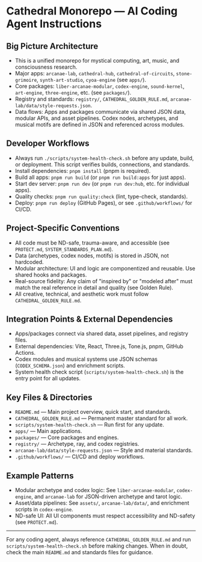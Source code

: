 # Cathedral Monorepo — AI Coding Agent Instructions

## Big Picture Architecture
- This is a unified monorepo for mystical computing, art, music, and consciousness research.
- Major apps: `arcanae-lab`, `cathedral-hub`, `cathedral-of-circuits`, `stone-grimoire`, `synth-art-studio`, `cyoa-engine` (see `apps/`).
- Core packages: `liber-arcanae-modular`, `codex-engine`, `sound-kernel`, `art-engine`, `three-engine`, etc. (see `packages/`).
- Registry and standards: `registry/`, `CATHEDRAL_GOLDEN_RULE.md`, `arcanae-lab/data/style-requests.json`.
- Data flows: Apps and packages communicate via shared JSON data, modular APIs, and asset pipelines. Codex nodes, archetypes, and musical motifs are defined in JSON and referenced across modules.

## Developer Workflows
- Always run `./scripts/system-health-check.sh` before any update, build, or deployment. This script verifies builds, connections, and standards.
- Install dependencies: `pnpm install` (pnpm is required).
- Build all apps: `pnpm run build` (or `pnpm run build:apps` for just apps).
- Start dev server: `pnpm run dev` (or `pnpm run dev:hub`, etc. for individual apps).
- Quality checks: `pnpm run quality:check` (lint, type-check, standards).
- Deploy: `pnpm run deploy` (GitHub Pages), or see `.github/workflows/` for CI/CD.

## Project-Specific Conventions
- All code must be ND-safe, trauma-aware, and accessible (see `PROTECT.md`, `SYSTEM_STANDARDS_PLAN.md`).
- Data (archetypes, codex nodes, motifs) is stored in JSON, not hardcoded.
- Modular architecture: UI and logic are componentized and reusable. Use shared hooks and packages.
- Real-source fidelity: Any claim of "inspired by" or "modeled after" must match the real reference in detail and quality (see Golden Rule).
- All creative, technical, and aesthetic work must follow `CATHEDRAL_GOLDEN_RULE.md`.

## Integration Points & External Dependencies
- Apps/packages connect via shared data, asset pipelines, and registry files.
- External dependencies: Vite, React, Three.js, Tone.js, pnpm, GitHub Actions.
- Codex modules and musical systems use JSON schemas (`CODEX_SCHEMA.json`) and enrichment scripts.
- System health check script (`scripts/system-health-check.sh`) is the entry point for all updates.

## Key Files & Directories
- `README.md` — Main project overview, quick start, and standards.
- `CATHEDRAL_GOLDEN_RULE.md` — Permanent master standard for all work.
- `scripts/system-health-check.sh` — Run first for any update.
- `apps/` — Main applications.
- `packages/` — Core packages and engines.
- `registry/` — Archetype, ray, and codex registries.
- `arcanae-lab/data/style-requests.json` — Style and material standards.
- `.github/workflows/` — CI/CD and deploy workflows.

## Example Patterns
- Modular archetype and codex logic: See `liber-arcanae-modular`, `codex-engine`, and `arcanae-lab` for JSON-driven archetype and tarot logic.
- Asset/data pipelines: See `assets/`, `arcanae-lab/data/`, and enrichment scripts in `codex-engine`.
- ND-safe UI: All UI components must respect accessibility and ND-safety (see `PROTECT.md`).

---

For any coding agent, always reference `CATHEDRAL_GOLDEN_RULE.md` and run `scripts/system-health-check.sh` before making changes. When in doubt, check the main `README.md` and standards files for guidance.
